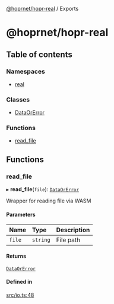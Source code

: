 [@hoprnet/hopr-real](README.md) / Exports

# @hoprnet/hopr-real

## Table of contents

### Namespaces

- [real](modules/real.md)

### Classes

- [DataOrError](classes/DataOrError.md)

### Functions

- [read\_file](modules.md#read_file)

## Functions

### read\_file

▸ **read_file**(`file`): [`DataOrError`](classes/DataOrError.md)

Wrapper for reading file via WASM

#### Parameters

| Name | Type | Description |
| :------ | :------ | :------ |
| `file` | `string` | File path |

#### Returns

[`DataOrError`](classes/DataOrError.md)

#### Defined in

[src/io.ts:48](https://github.com/hoprnet/hoprnet/blob/master/packages/real/src/io.ts#L48)
